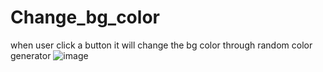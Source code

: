 # Change_bg_color
when user click a button it will change the bg color through random color generator
![image](https://user-images.githubusercontent.com/98238038/217403199-259d71b0-9305-489d-bbd0-c7760043856f.png)
